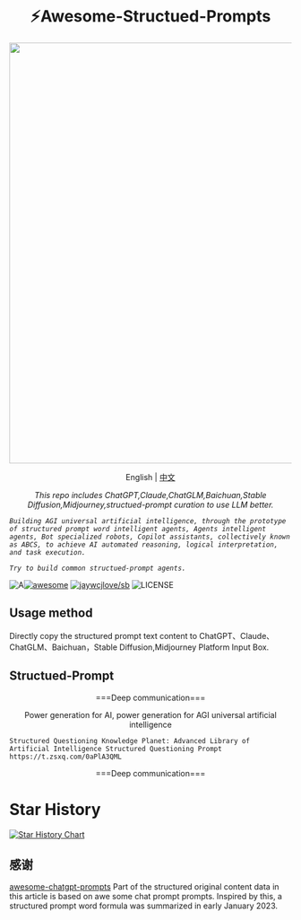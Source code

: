 <h1 align="center">
⚡️Awesome-Structued-Prompts
</h1>
<p align="center">
  <a href="https://github.com/fenwii/LibraryBookSearchEnginePro">
    <img src="images/LibraryBookSearchEngine.gif" width="750px">
  </a>
</p>
<p align="center">
    English | <a href="./README.md">中文</a>
</p>
<p align="center">
    <em>
    This repo includes ChatGPT,Claude,ChatGLM,Baichuan,Stable Diffusion,Midjourney,structued-prompt curation to use LLM better.


    Building AGI universal artificial intelligence, through the prototype of structured prompt word intelligent agents, Agents intelligent agents, Bot specialized robots, Copilot assistants, collectively known as ABCS, to achieve AI automated reasoning, logical interpretation, and task execution.

    Try to build common structued-prompt agents.
   </em>
</p>
<p align="center">

![A](https://img.shields.io/badge/chatGPT-74aa9c?style=for-the-badge&logo=openai&logoColor=white)[![awesome](https://camo.githubusercontent.com/abb97269de2982c379cbc128bba93ba724d8822bfbe082737772bd4feb59cb54/68747470733a2f2f63646e2e7261776769742e636f6d2f73696e647265736f726875732f617765736f6d652f643733303566333864323966656437386661383536353265336136336531353464643865383832392f6d656469612f62616467652e737667)](https://github.com/sindresorhus/awesome)
[![jaywcjlove/sb](https://jaywcjlove.github.io/sb/lang/english.svg)](README.md)
![LICENSE](https://wangchujiang.com/sb/license/mit.svg)

## Usage method
Directly copy the structured prompt text content to ChatGPT、Claude、ChatGLM、Baichuan，Stable Diffusion,Midjourney Platform Input Box.

##  Structued-Prompt
<p align="center">
===Deep communication===
</p>

<p align="center">
      Power generation for AI, power generation for AGI universal artificial intelligence
</p>



<p align="center">

	Structured Questioning Knowledge Planet: Advanced Library of Artificial Intelligence Structured Questioning Prompt https://t.zsxq.com/0aPlA3QML

</p>  

<p align="center">
===Deep communication===
</p>

# Star History

[![Star History Chart](https://api.star-history.com/svg?repos=fenwii/awesome-structued-prompts&type=Date)](https://star-history.com/#fenwii/awesome-structued-prompts&Date)

## 感谢

[awesome-chatgpt-prompts](https://github.com/f/awesome-chatgpt-prompts)  Part of the structured original content data in this article is based on awe some chat prompt prompts. Inspired by this, a structured prompt word formula was summarized in early January 2023.
